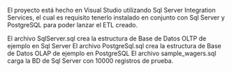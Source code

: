 El proyecto está hecho en Visual Studio utilizando Sql Server Integration Services, el cual es requisito tenerlo instalado en conjunto con Sql Server y PostgreSQL para poder lanzar el ETL creado.

El archivo SqlServer.sql crea la estructura de Base de Datos OLTP de ejemplo en Sql Server
El archivo PostgreSql.sql crea la estructura de Base de Datos OLAP de ejemplo en PostgreSQL
El archivo sample_wagers.sql carga la BD de Sql Server con 10000 registros de prueba.

